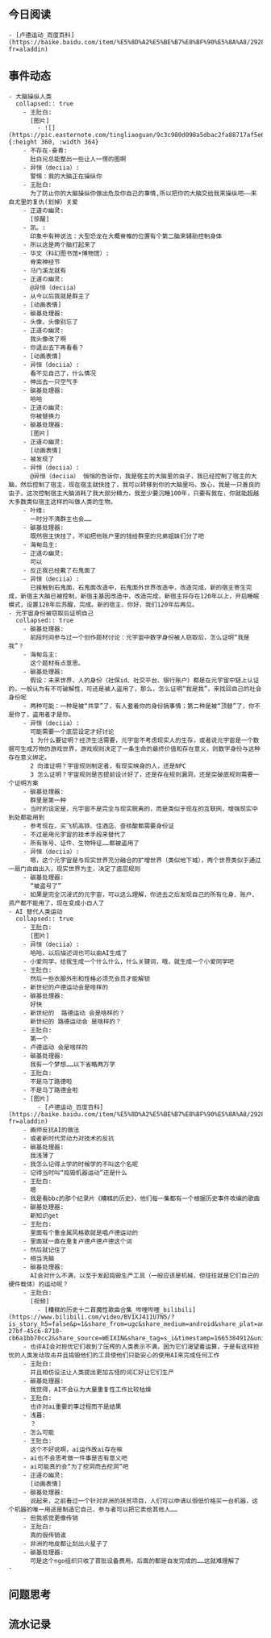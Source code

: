 ## 今日阅读
	- [卢德运动_百度百科](https://baike.baidu.com/item/%E5%8D%A2%E5%BE%B7%E8%BF%90%E5%8A%A8/2928311?fr=aladdin)
## 事件动态
	- 大脑操纵人类
	  collapsed:: true
		- 王肚白:
		  [图片]
			- ![](https://pic.easternote.com/tingliaoguan/9c3c980d098a5dbac2fa88717af5e61.jpg){:height 360, :width 364}
		- 不存在-奋青:
		  肚白兄总能整出一些让人一愣的图啊
		- 异恒（deciia）:
		  警惕：我的大脑正在操纵你
		- 王肚白:
		  为了防止你的大脑操纵你做出危及你自己的事情,所以把你的大脑交给我来操纵吧——来自尤里的复仇(划掉）关爱
		- 正道の幽灵:
		  [惊醒]
		- 凯。:
		  印象中有种说法：大型恐龙在大概脊椎的位置有个第二脑来辅助控制身体
		- 所以这是两个脑打起来了
		- 华文（科幻图书馆+博物馆）:
		  脊索神经节
		- 马门溪龙就有
		- 正道の幽灵:
		  @异恒（deciia）
		- 从今以后我就是群主了
		- [动画表情]
		- 碳基处理器:
		- 头像，头像别忘了
		- 正道の幽灵:
		  我头像改了啊
		- 你退出去下再看看？
		- [动画表情]
		- 异恒（deciia）:
		  看不见自己了，什么情况
		- 伸出去一只空气手
		- 碳基处理器:
		  哈哈
		- 正道の幽灵:
		  你被替换力
		- 碳基处理器:
		  [图片]
		- 正道の幽灵:
		  [动画表情]
		- 被发现了
		- 异恒（deciia）:
		  @异恒（deciia） 悄悄的告诉你，我是宿主的大脑里的虫子，我已经控制了宿主的大脑，然后控制了宿主，现在宿主就快挂了，我可以转移到你的大脑里吗，放心，我是一只善良的虫子，这次控制宿主大脑消耗了我大部分精力，我至少要沉睡100年，只要有我在，你就能超越大多数类似宿主这样的叫做人类的生物。
		- 叶维:
		  一时分不清群主也会……
		- 碳基处理器:
		  既然宿主快挂了，不如把他账户里的钱给群里的兄弟姐妹们分了吧
		- 海甸岛主:
		- 正道の幽灵:
		  可以
		- 反正我已经戴了石鬼面了
		- 异恒（deciia）:
		  已接触到石鬼面，石鬼面改造中，石鬼面外世界改造中，改造完成，新的宿主寄生完成，新宿主大脑已被控制，新宿主基因改造中，改造完成，新宿主将存在120年以上，开启睡眠模式，设置120年后苏醒，完成。新的宿主，你好，我们120年后再见。
	- 元宇宙身份被窃取后证明自己
	  collapsed:: true
		- 碳基处理器:
		  前段时间参与过一个创作题材讨论：元宇宙中数字身份被人窃取后，怎么证明“我是我”？
		- 海甸岛主:
		  这个题材有点意思。
		- 碳基处理器:
		  假设：未来世界，人的身份（社保id、社交平台、银行账户）都是在元宇宙中链上认证的，一般认为有不可破解性，可还是被人盗用了，那么，怎么证明“我是我”，来找回自己的社会身份呢
		- 两种可能：一种是被“共享”了，有人套着你的身份搞事情；第二种是被“顶替”了，你不是你了，盗用者才是你。
		- 异恒（deciia）:
		  可能需要一个底层设定才好讨论
		  1 为什么要证明？经济生活需要，元宇宙不考虑现实人的生存，或者说元宇宙是一个数据可生成万物的游戏世界，游戏规则决定了一条生命的最终价值和存在意义，则数字身份与这种存在意义绑定。
		  2 向谁证明？宇宙规则制定者，有现实映身的人，还是NPC
		  3 怎么证明？宇宙规则是否提前设计好了，还是存在规则漏洞，还是突破底规则需要一个证明方案
		- 碳基处理器:
		  群里是第一种
		- 当时的设定是，元宇宙不是完全与现实脱离的，而是类似于现在的互联网，增强现实中到处都能用到
		- 参考现在，买飞机高铁、住酒店、查核酸都需要身份证
		- 不过是用元宇宙的技术手段来替代了
		- 所有账号、证件、生物特征……都被盗用了
		- 异恒（deciia）:
		  嗯，这个元宇宙是与现实世界充分融合的扩增世界（类似地下城），两个世界类似于通过一扇门自由出入，现实世界为主，决定了底层规则
		- 碳基处理器:
		  “被盗号了”
		- 如果是完全沉浸式的元宇宙，可以这么理解，你进去之后发现自己的所有化身、账户、资产都不能用了，现在变成小白人了
	- AI 替代人类运动
	  collapsed:: true
		- 王肚白:
		  [图片]
		- 异恒（deciia）:
		  哈哈，以后描述词也可以由AI生成了
		- 小爱同学，给我生成一个什么什么，什么关键词，哦，就生成一个小爱同学吧
		- 王肚白:
		  然后一些衣服外形和性格必须充会员才能解锁
		- 新世纪的卢德运动会是啥样的
		- 碳基处理器:
		  好快
		- 新世纪的  路德运动 会是啥样的？
		  新世纪的 路德运动会 是啥样的？
		- 王肚白:
		  第一个
		- 卢德运动 会是啥样的
		- 碳基处理器:
		  我有一个梦想……以下省略两万字
		- 王肚白:
		  不是马丁路德啦
		- 不是马丁路德金啦
		- [图片]
			- [卢德运动_百度百科](https://baike.baidu.com/item/%E5%8D%A2%E5%BE%B7%E8%BF%90%E5%8A%A8/2928311?fr=aladdin)
		- 画师反抗AI的做法
		- 或者新时代劳动力对技术的反抗
		- 碳基处理器:
		  我浅薄了
		- 我怎么记得上学的时候学的不叫这个名呢
		- 记得当时叫“捣毁机器运动”还是什么
		- 王肚白:
		  嗯
		- 我是看bbc的那个纪录片《糟糕的历史》，他们每一集都有一个根据历史事件改编的歌曲
		- 碳基处理器:
		  新知识get
		- 王肚白:
		  里面有个重金属风格歌就是唱卢德运动的
		- 里面就一直在重复卢德卢德卢德这个词
		- 然后就记住了
		- 相当洗脑
		- 碳基处理器:
		  AI会对什么不满，以至于发起捣毁生产工具（一般应该是机械，但往往就是它们自己的硬件载体）的运动呢？
		- 王肚白:
		  [视频]
			- [糟糕的历史十二首魔性歌曲合集_哔哩哔哩_bilibili](https://www.bilibili.com/video/BV1XJ411U7N5/?is_story_h5=false&p=1&share_from=ugc&share_medium=android&share_plat=android&share_session_id=04ba5032-27bf-45c6-8710-cb6a1bb70cc2&share_source=WEIXIN&share_tag=s_i&timestamp=1665384912&unique_k=FZkHfYK&vd_source=4421c23f81ee6b9210f231531377efdb)
		- 也许AI会对担忧它们收到了压榨的人类表示不满，因为它们渴望着运算，于是有这样担忧的人类发动攻击并且捣毁他们的工具使他们只能安心的使用AI来完成任何工作
		- 王肚白:
		  并且相仿设法让人类提出更加古怪的词汇好让它们生产
		- 碳基处理器:
		  我觉得，AI不会认为大量重复性工作比较枯燥
		- 王肚白:
		  也许对ai重要的事过程而不是结果
		- 浅暮:
		  ？
		- 怎么可能
		- 王肚白:
		  这个不好说啊，ai运作故ai存在嘛
		- ai也不会思考做一件事是否有意义吧
		- ai可能真的会“为了挖洞而去挖洞”吧
		- 正道の幽灵:
		  [动画表情]
		- 碳基处理器:
		  说起来，之前看过一个针对非洲的扶贫项目，人们可以申请以很低价格买一台机器，这个机器的唯一用途是制造它自己，参与者可以把它卖给其他人……
		- 但我感觉更像传销
		- 王肚白:
		  真的很传销诶
		- 非洲的地皮都让刮出火星子了
		- 碳基处理器:
		  可是这个ngo组织只收了首批设备费用，后面的都是自发完成的……这就难理解了
	-
## 问题思考
## 流水记录